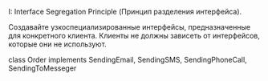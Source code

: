 I: Interface Segregation Principle (Принцип разделения интерфейса).

Создавайте узкоспециализированные интерфейсы, предназначенные для конкретного клиента. 
Клиенты не должны зависеть от интерфейсов, которые они не используют.

class Order implements SendingEmail, SendingSMS, SendingPhoneCall, SendingToMesseger
